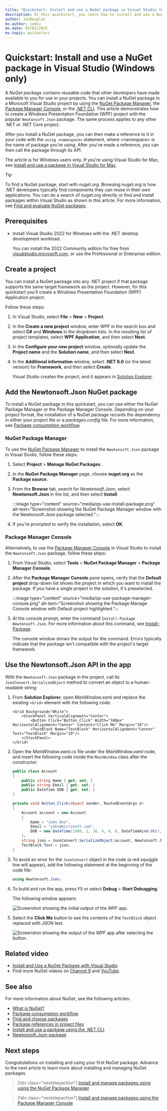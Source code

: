 ```yaml
---
title: "Quickstart: Install and use a NuGet package in Visual Studio (Windows only)"
description: In this quickstart, you learn how to install and use a NuGet package in a Visual Studio project for Windows.
author: JonDouglas
ms.author: jodou
ms.date: 03/03/2025
ms.topic: quickstart
---
```


# Quickstart: Install and use a NuGet package in Visual Studio (Windows only)

A *NuGet package* contains reusable code that other developers have made available to you for use in your projects. You can install a NuGet package in a Microsoft Visual Studio project by using the [NuGet Package Manager](../consume-packages/install-use-packages-visual-studio.md), the [Package Manager Console](../consume-packages/install-use-packages-powershell.md), or the [.NET CLI](install-and-use-a-package-using-the-dotnet-cli.md). This article demonstrates how to create a Windows Presentation Foundation (WPF) project with the popular `Newtonsoft.Json` package. The same process applies to any other .NET or .NET Core project.

After you install a NuGet package, you can then make a reference to it in your code with the `using <namespace>` statement, where \<namespace\> is the name of package you're using. After you've made a reference, you can then call the package through its API.

The article is for Windows users only. If you're using Visual Studio for Mac, see [Install and use a package in Visual Studio for Mac](install-and-use-a-package-in-visual-studio-mac.md).

> [!TIP]
> To find a NuGet package, start with *nuget.org*. Browsing nuget.org is how .NET developers typically find components they can reuse in their own applications. You can do a search of nuget.org directly or find and install packages within Visual Studio as shown in this article. For more information, see [Find and evaluate NuGet packages](../consume-packages/finding-and-choosing-packages.md).

## Prerequisites

- Install Visual Studio 2022 for Windows with the .NET desktop development workload.

  You can install the 2022 Community edition for free from [visualstudio.microsoft.com](https://visualstudio.microsoft.com/), or use the Professional or Enterprise edition.

## Create a project

You can install a NuGet package into any .NET project if that package supports the same target framework as the project. However, for this quickstart you'll create a Windows Presentation Foundation (WPF) Application project.

Follow these steps:

1. In Visual Studio, select **File** > **New** > **Project**.

1. In the **Create a new project** window, enter *WPF* in the search box and select **C#** and **Windows** in the dropdown lists. In the resulting list of project templates, select **WPF Application**, and then select **Next**.

1. In the **Configure your new project** window, optionally update the **Project name** and the **Solution name**, and then select **Next**.

1. In the **Additional information** window, select **.NET 6.0** (or the latest version) for **Framework**, and then select **Create**.

   Visual Studio creates the project, and it appears in [Solution Explorer](/visualstudio/ide/use-solution-explorer).

## Add the Newtonsoft.Json NuGet package

To install a NuGet package in this quickstart, you can use either the NuGet Package Manager or the Package Manager Console. Depending on your project format, the installation of a NuGet package records the dependency in either your project file or a *packages.config* file. For more information, see [Package consumption workflow](../consume-packages/overview-and-workflow.md).

### NuGet Package Manager

To use the [NuGet Package Manager](../consume-packages/install-use-packages-visual-studio.md) to install the `Newtonsoft.Json` package in Visual Studio, follow these steps:

1. Select **Project** > **Manage NuGet Packages**.

1. In the **NuGet Package Manager** page, choose **nuget.org** as the **Package source**.

1. From the **Browse** tab, search for *Newtonsoft.Json*, select **Newtonsoft.Json** in the list, and then select **Install**.

    :::image type="content" source="media/qs-use-install-package.png" alt-text="Screenshot showing the NuGet Package Manager window with the Newtonsoft.Json package selected.":::

1. If you're prompted to verify the installation, select **OK**.

### Package Manager Console

Alternatively, to use the [Package Manager Console](../consume-packages/install-use-packages-powershell.md) in Visual Studio to install the `Newtonsoft.Json` package, follow these steps:

1. From Visual Studio, select **Tools** > **NuGet Package Manager** > **Package Manager Console**.

1. After the **Package Manager Console** pane opens, verify that the **Default project** drop-down list shows the project in which you want to install the package. If you have a single project in the solution, it's preselected.

    :::image type="content" source="media/qs-use-package-manager-console.png" alt-text="Screenshot showing the Package Manage Console window with Default project highlighted.":::

1. At the console prompt, enter the command `Install-Package Newtonsoft.Json`. For more information about this command, see [Install-Package](../reference/ps-reference/ps-ref-install-package.md).

   The console window shows the output for the command. Errors typically indicate that the package isn't compatible with the project's target framework.

## Use the Newtonsoft.Json API in the app

With the `Newtonsoft.Json` package in the project, call its `JsonConvert.SerializeObject` method to convert an object to a human-readable string:

1. From **Solution Explorer**, open *MainWindow.xaml* and replace the existing `<Grid>` element with the following code:

    ```xaml
    <Grid Background="White">
        <StackPanel VerticalAlignment="Center">
            <Button Click="Button_Click" Width="100px" HorizontalAlignment="Center" Content="Click Me" Margin="10"/>
            <TextBlock Name="TextBlock" HorizontalAlignment="Center" Text="TextBlock" Margin="10"/>
        </StackPanel>
    </Grid>
    ```

1. Open the *MainWindow.xaml.cs* file under the *MainWindow.xaml* node, and insert the following code inside the `MainWindow` class after the constructor:

    ```csharp
    public class Account
    {
        public string Name { get; set; }
        public string Email { get; set; }
        public DateTime DOB { get; set; }
    }

    private void Button_Click(object sender, RoutedEventArgs e)
    {
        Account account = new Account
        {
            Name = "John Doe",
            Email = "john@microsoft.com",
            DOB = new DateTime(1980, 2, 20, 0, 0, 0, DateTimeKind.Utc),
        };
        string json = JsonConvert.SerializeObject(account, Newtonsoft.Json.Formatting.Indented);
        TextBlock.Text = json;
    }
    ```

1. To avoid an error for the `JsonConvert` object in the code (a red squiggle line will appear), add the following statement at the beginning of the code file:

    ```csharp
    using Newtonsoft.Json;
    ```

1. To build and run the app, press F5 or select **Debug** > **Start Debugging**.

   The following window appears:

    ![Screenshot showing the initial output of the WPF app.](media/qs-use-wpf-app-start.png)

1. Select the **Click Me** button to see the contents of the `TextBlock` object replaced with JSON text.

    ![Screenshot showing the output of the WPF app after selecting the button.](media/qs-use-wpf-app-end.png)

## Related video

- [Install and Use a NuGet Package with Visual Studio](/shows/nuget-101/install-and-use-a-nuget-package-with-visual-studio-2-of-5/player)
- Find more NuGet videos on [Channel 9](/shows/nuget-101/) and [YouTube](https://www.youtube.com/playlist?list=PLdo4fOcmZ0oVLvfkFk8O9h6v2Dcdh2bh_).

## See also

For more information about NuGet, see the following articles:

- [What is NuGet?](../what-is-nuget.md)
- [Package consumption workflow](../consume-packages/overview-and-workflow.md)
- [Find and choose packages](../consume-packages/finding-and-choosing-packages.md)
- [Package references in project files](../consume-packages/package-references-in-project-files.md)
- [Install and use a package using the .NET CLI](install-and-use-a-package-using-the-dotnet-cli.md).
- [Newtonsoft.Json package](https://www.nuget.org/packages/newtonsoft.json)

## Next steps

Congratulations on installing and using your first NuGet package. Advance to the next article to learn more about installing and managing NuGet packages.

> [!div class="nextstepaction"]
> [Install and manage packages using using the NuGet Package Manager](../consume-packages/install-use-packages-visual-studio.md)

> [!div class="nextstepaction"]
> [Install and manage packages using the Package Manager Console](../consume-packages/install-use-packages-powershell.md)
